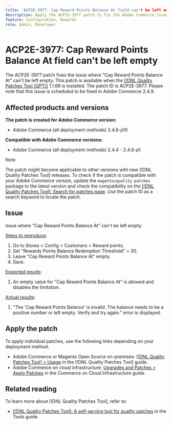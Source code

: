 ```yaml
---
title: 'ACP2E-3977: Cap Reward Points Balance At field can't be left empty'
description: Apply the ACP2E-3977 patch to fix the Adobe Commerce issue where the Cap Reward Points Balance At field could not be left empty when "Rewards Points Balance Redemption Threshold" was set, causing a validation error.
feature: Configuration, Rewards
role: Admin, Developer
---
```


# ACP2E-3977: Cap Reward Points Balance At field can't be left empty

The ACP2E-3977 patch fixes the issue where "Cap Reward Points Balance At" can't be left empty. This patch is available when the [[!DNL Quality Patches Tool (QPT)]](/help/tools/quality-patches-tool/quality-patches-tool-to-self-serve-quality-patches.md) 1.1.69 is installed. The patch ID is ACP2E-3977. Please note that this issue is scheduled to be fixed in Adobe Commerce 2.4.9.

## Affected products and versions

**The patch is created for Adobe Commerce version:**

* Adobe Commerce (all deployment methods) 2.4.6-p10

**Compatible with Adobe Commerce versions:**

* Adobe Commerce (all deployment methods) 2.4.4 - 2.4.8-p1

>[!NOTE]
>
>The patch might become applicable to other versions with new [!DNL Quality Patches Tool] releases. To check if the patch is compatible with your Adobe Commerce version, update the `magento/quality-patches` package to the latest version and check the compatibility on the [[!DNL Quality Patches Tool]: Search for patches page](https://experienceleague.adobe.com/tools/commerce-quality-patches/index.html). Use the patch ID as a search keyword to locate the patch.

## Issue

Issue where "Cap Reward Points Balance At" can't be left empty.

<u>Steps to reproduce</u>:

1. Go to Stores > Config > Customers > Reward points.
1. Set "Rewards Points Balance Redemption Threshold" = 30.
1. Leave "Cap Reward Points Balance At" empty.
1. Save.

<u>Expected results</u>:

1. An empty value for "Cap Reward Points Balance At" is allowed and disables the limitation.

<u>Actual results</u>:

1. "The 'Cap Reward Points Balance' is invalid. The balance needs to be a positive number or left empty. Verify and try again." error is displayed.

## Apply the patch

To apply individual patches, use the following links depending on your deployment method:

* Adobe Commerce or Magento Open Source on-premises: [[!DNL Quality Patches Tool] > Usage](/help/tools/quality-patches-tool/usage.md) in the [!DNL Quality Patches Tool] guide.
* Adobe Commerce on cloud infrastructure: [Upgrades and Patches > Apply Patches](https://experienceleague.adobe.com/docs/commerce-cloud-service/user-guide/develop/upgrade/apply-patches.html) in the Commerce on Cloud Infrastructure guide.

## Related reading

To learn more about [!DNL Quality Patches Tool], refer to:

* [[!DNL Quality Patches Tool]: A self-service tool for quality patches](/help/tools/quality-patches-tool/quality-patches-tool-to-self-serve-quality-patches.md) in the Tools guide.
